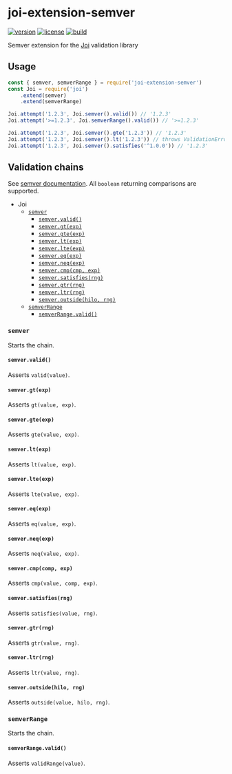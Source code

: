 # joi-extension-semver

[![version](https://img.shields.io/npm/v/joi-extension-semver)][npm]
[![license](https://img.shields.io/npm/l/joi-extension-semver)][npm]
[![build](https://img.shields.io/github/workflow/status/dszakallas/joi-extension-semver/Node.js%20CI/master)][build]

[npm]: https://www.npmjs.com/package/joi-extension-semver
[build]: https://github.com/dszakallas/joi-extension-semver/actions?query=branch%3Amaster+workflow%3A%22Node.js+CI%22

Semver extension for the [Joi][] validation library

[joi]: https://github.com/sideway/joi

## Usage

```js
const { semver, semverRange } = require('joi-extension-semver')
const Joi = require('joi')
    .extend(semver)
    .extend(semverRange)

Joi.attempt('1.2.3', Joi.semver().valid()) // '1.2.3'
Joi.attempt('>=1.2.3', Joi.semverRange().valid()) // '>=1.2.3'

Joi.attempt('1.2.3', Joi.semver().gte('1.2.3')) // '1.2.3'
Joi.attempt('1.2.3', Joi.semver().lt('1.2.3')) // throws ValidationError
Joi.attempt('1.2.3', Joi.semver().satisfies('^1.0.0')) // '1.2.3'
```

## Validation chains

See [semver documentation](https://www.npmjs.com/package/semver). All `boolean`
returning comparisons are supported.

- Joi
  - [`semver`](#semver)
    - [`semver.valid()`](#semvervalid)
    - [`semver.gt(exp)`](#semvergtexp)
    - [`semver.gte(exp)`](#semvergteexp)
    - [`semver.lt(exp)`](#semverltexp)
    - [`semver.lte(exp)`](#semverlteexp)
    - [`semver.eq(exp)`](#semvereqexp)
    - [`semver.neq(exp)`](#semverneqexp)
    - [`semver.cmp(cmp, exp)`](#semvercmpcmp-exp)
    - [`semver.satisfies(rng)`](#semversatisfiesrng)
    - [`semver.gtr(rng)`](#semvergtrrng)
    - [`semver.ltr(rng)`](#semverltrrng)
    - [`semver.outside(hilo, rng)`](#semveroutsidehilo-rng)
  - [`semverRange`](#semverRange)
    - [`semverRange.valid()`](#semverRangevalid)

### `semver`

Starts the chain.

#### `semver.valid()`
Asserts `valid(value)`.
#### `semver.gt(exp)`
Asserts `gt(value, exp)`.
#### `semver.gte(exp)`
Asserts `gte(value, exp)`.
#### `semver.lt(exp)`
Asserts `lt(value, exp)`.
#### `semver.lte(exp)`
Asserts `lte(value, exp)`.
#### `semver.eq(exp)`
Asserts `eq(value, exp)`.
#### `semver.neq(exp)`
Asserts `neq(value, exp)`.
#### `semver.cmp(comp, exp)`
Asserts `cmp(value, comp, exp)`.
#### `semver.satisfies(rng)`
Asserts `satisfies(value, rng)`.
#### `semver.gtr(rng)`
Asserts `gtr(value, rng)`.
#### `semver.ltr(rng)`
Asserts `ltr(value, rng)`.
#### `semver.outside(hilo, rng)`
Asserts `outside(value, hilo, rng)`.

### `semverRange`

Starts the chain.

#### `semverRange.valid()`
Asserts `validRange(value)`.
